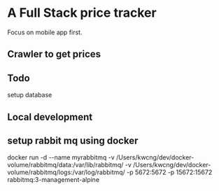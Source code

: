 # A Full Stack price tracker

Focus on mobile app first.

## Crawler to get prices

## Todo

setup database

## Local development

## setup rabbit mq using docker

docker run -d --name myrabbitmq -v /Users/kwcng/dev/docker-volume/rabbitmq/data:/var/lib/rabbitmq/ -v /Users/kwcng/dev/docker-volume/rabbitmq/logs:/var/log/rabbitmq/ -p 5672:5672 -p 15672:15672 rabbitmq:3-management-alpine
